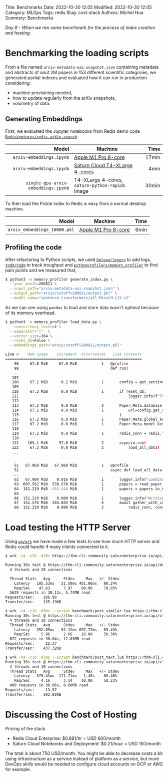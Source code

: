 Title: Benchmarks
Date: 2022-10-30 12:05
Modified: 2022-10-30 12:05
Category: MLOps
Tags: redis
Slug: cost-stack
Authors: Michel Hua
Summary: Benchmarks

_Day 8 - When we ran some benchmark for the process of index creation and hosting._

# Benchmarking the loading scripts

From a file named `arxiv-metadata-oai-snapshot.json` containing metadata and abstracts of aout 2M papers in 153 different scientific categories, we generated partial indexes and evaluated how it can run in production considering:

- machine provisining needed,
- how to update regularly from the arXiv snapshots,
- volumetry of data.

## Generating Embeddings

First, we evaluated the Jupyter notebooks from Redis demo code [`RedisVentures/redis-arXiv-search`](https://github.com/RedisVentures/redis-arXiv-search/tree/main/data).

| Model                    | Machine                      | Time   |
|-------------------------:|------------------------------|-------:|
|            `arxiv-embeddings.ipynb` | [Apple M1 Pro 8-core](https://www.apple.com/macbook-pro-14-and-16/specs/) | 17min |
|            `arxiv-embeddings.ipynb` | [Saturn Cloud T4-XLarge 4-cores](https://saturncloud.io/plans/hosted/) | 4min |
| `single-gpu-arxiv-embeddings.ipynb` | T4-XLarge 4-cores, `saturn-python-rapids` image | 30min |

To then load the Pickle index to Redis is easy from a normal desktop machine.

| Model                    | Machine                      | Time   |
|-------------------------:|------------------------------|-------:|
| `arxiv_embeddings_10000.pkl` | [Apple M1 Pro 8-core](https://www.apple.com/macbook-pro-14-and-16/specs/) | 6min |

## Profiling the code

After refactoring to Python scripts, we used [`Delgan/loguru`](https://github.com/Delgan/loguru) to add logs, [`tqdm/tqdm`](https://github.com/tqdm/tqdm) to track troughput and [`pythonprofilers/memory_profiler`](https://github.com/pythonprofilers/memory_profiler) to find pain points and we measured that,

```sh
$ python3 -m memory_profiler generate_index.py \
  --year_month=200811 \
  --input_path="arxiv-metadata-oai-snapshot.json" \
  --output_path="arxiv/cutoff=200811/output.pkl" \
  --model_name="sentence-transformers/all-MiniLM-L12-v2"
```

As we can see using `pandas` to load and store data wasn't optimal because of its memory overhead.

```sh
$ python3 -m memory_profiler load_data.py \
  --concurrency_level=2 \
  --separator="|"  \
  --vector_size=384 \
  --reset_db=False \
  --embeddings_path="arxiv/cutoff=200811/output.pkl"

Line #    Mem usage    Increment  Occurrences   Line Contents
=============================================================
    98     67.0 MiB     67.0 MiB           1   @profile
    99                                         def run(
   ...
   107
   108     67.2 MiB      0.2 MiB           1       config = get_settings()
   109
   110     67.2 MiB      0.0 MiB           1       if reset_db:
   111                                                 logger.info(f"TODO {reset_db}")
   112
   113     67.2 MiB      0.0 MiB           2       Paper.Meta.database = get_redis_connection(
   114     67.2 MiB      0.0 MiB           1           url=config.get_redis_url(), decode_responses=True
   115                                             )
   116     67.2 MiB      0.0 MiB           1       Paper.Meta.global_key_prefix = "THM"
   117     67.2 MiB      0.0 MiB           1       Paper.Meta.model_key_prefix = "Paper"
   118
   119     67.2 MiB      0.0 MiB           1       redis_conn = redis.from_url(config.get_redis_url())
   120
   121    165.1 MiB     97.8 MiB           2       asyncio.run(
   122     67.2 MiB      0.0 MiB           2           load_all_data(
   ...


    51   67.969 MiB   67.969 MiB           1   @profile
    52                                         async def load_all_data(
   ...
    62   67.984 MiB    0.016 MiB           1       logger.info("Loading papers...")
    63  607.562 MiB  539.578 MiB           1       papers = read_paper_df(embeddings_path).head(1)
    64  152.219 MiB -455.344 MiB           1       papers = papers.to_dict("records")
    65
    66  152.219 MiB    0.000 MiB           1       logger.info("Writing to Redis...")
    67  152.578 MiB  304.844 MiB           4       await gather_with_concurrency(
    68  152.219 MiB    0.000 MiB           2           redis_conn, concurrency_level, separator, vector_size, *papers
```

# Load testing the HTTP Server

Using [`wg/wrk`](https://github.com/wg/wrk) we have made a few tests to see how much HTTP server and Redis could handle if many clients connected to it.

```sh
$ wrk -t4 -c20 -d30s https://thm-cli.community.saturnenterprise.io/api/docs

Running 30s test @ https://thm-cli.community.saturnenterprise.io/api/docs
  4 threads and 20 connections

  Thread Stats   Avg      Stdev     Max   +/- Stdev
    Latency   105.53ms   21.50ms 461.06ms   88.24%
    Req/Sec    47.63      7.97    80.00     79.85%
  5629 requests in 30.11s, 5.74MB read
Requests/sec:    186.98
Transfer/sec:    195.19KB
```

```sh
$ wrk -t4 -c10 -d30s --script benchmark/post_similar.lua https://thm-cli.community.saturnenterprise.io/api/v1/paper/vectorsearch/text
Running 30s test @ https://thm-cli.community.saturnenterprise.io/api/v1/paper/vectorsearch/text
  4 threads and 10 connections
  Thread Stats   Avg      Stdev     Max   +/- Stdev
    Latency   352.05ms   52.12ms 697.77ms   89.43%
    Req/Sec     5.96      2.66    10.00     50.36%
  672 requests in 30.04s, 12.83MB read
Requests/sec:     22.37
Transfer/sec:    437.32KB
```

```sh
$ wrk -t4 -c10 -d30s --script benchmark/post_text.lua https://thm-cli.community.saturnenterprise.io/api/v1/paper/vectorsearch/text/user
Running 30s test @ https://thm-cli.community.saturnenterprise.io/api/v1/paper/vectorsearch/text/user
  4 threads and 10 connections
  Thread Stats   Avg      Stdev     Max   +/- Stdev
    Latency   575.41ms  171.71ms   1.48s    89.46%
    Req/Sec     4.16      3.14    10.00     58.23%
  408 requests in 30.06s, 8.60MB read
Requests/sec:     13.57
Transfer/sec:    292.92KB
```

# Discussing the Cost of Hosting

Pricing of the stack

- Redis Cloud Enterprise: $0.881/hr = USD 600/month
- Saturn Cloud Notebooks and Deployment: $0.21/hour = USD 150/month

The total is about 750 USD/month. You might be able to decrease costs a bit using infrastructure as a service instead of platform as a service, but more DevOps skills would be needed to configure cloud accounts on GCP or AWS for example.
